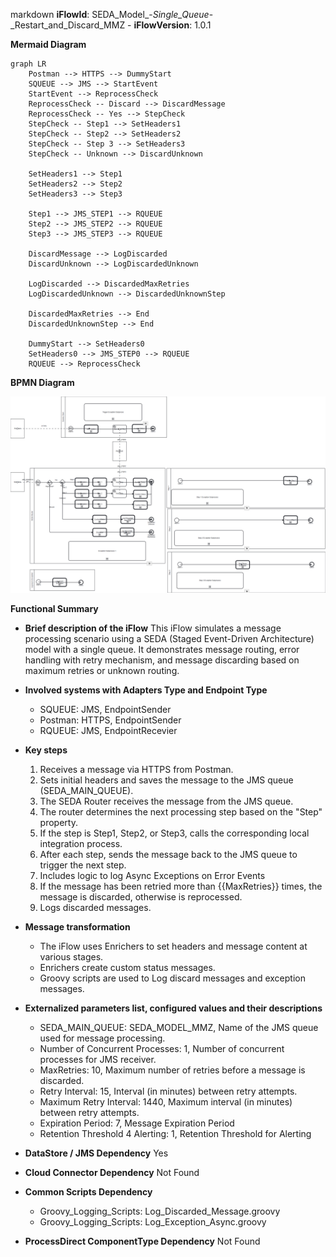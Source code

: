 markdown
**iFlowId**: SEDA_Model_-_Single_Queue_-_Restart_and_Discard_MMZ - **iFlowVersion**: 1.0.1

**Mermaid Diagram**
```mermaid
graph LR
    Postman --> HTTPS --> DummyStart
    SQUEUE --> JMS --> StartEvent
    StartEvent --> ReprocessCheck
    ReprocessCheck -- Discard --> DiscardMessage
    ReprocessCheck -- Yes --> StepCheck
    StepCheck -- Step1 --> SetHeaders1
    StepCheck -- Step2 --> SetHeaders2
    StepCheck -- Step 3 --> SetHeaders3
    StepCheck -- Unknown --> DiscardUnknown

    SetHeaders1 --> Step1
    SetHeaders2 --> Step2
    SetHeaders3 --> Step3

    Step1 --> JMS_STEP1 --> RQUEUE
    Step2 --> JMS_STEP2 --> RQUEUE
    Step3 --> JMS_STEP3 --> RQUEUE

    DiscardMessage --> LogDiscarded
    DiscardUnknown --> LogDiscardedUnknown

    LogDiscarded --> DiscardedMaxRetries
    LogDiscardedUnknown --> DiscardedUnknownStep

    DiscardedMaxRetries --> End
    DiscardedUnknownStep --> End

    DummyStart --> SetHeaders0
    SetHeaders0 --> JMS_STEP0 --> RQUEUE
    RQUEUE --> ReprocessCheck
```
**BPMN Diagram**

![BPMN Diagram](./SEDA_Model_-_Single_Queue_-_Restart_and_Discard_MMZ-1.0.1.png "BPMN Diagram")

**Functional Summary**
- **Brief description of the iFlow**
  This iFlow simulates a message processing scenario using a SEDA (Staged Event-Driven Architecture) model with a single queue. It demonstrates message routing, error handling with retry mechanism, and message discarding based on maximum retries or unknown routing.

- **Involved systems with Adapters Type and Endpoint Type**
    - SQUEUE: JMS, EndpointSender
    - Postman: HTTPS, EndpointSender
    - RQUEUE: JMS, EndpointRecevier

- **Key steps**
    1. Receives a message via HTTPS from Postman.
    2. Sets initial headers and saves the message to the JMS queue (SEDA_MAIN_QUEUE).
    3. The SEDA Router receives the message from the JMS queue.
    4. The router determines the next processing step based on the "Step" property.
    5. If the step is Step1, Step2, or Step3, calls the corresponding local integration process.
    6. After each step, sends the message back to the JMS queue to trigger the next step.
    7. Includes logic to log Async Exceptions on Error Events
    8. If the message has been retried more than {{MaxRetries}} times, the message is discarded, otherwise is reprocessed.
    9. Logs discarded messages.

- **Message transformation**
    - The iFlow uses Enrichers to set headers and message content at various stages.
    - Enrichers create custom status messages.
    - Groovy scripts are used to Log discard messages and exception messages.

- **Externalized parameters list, configured values and their descriptions**
    - SEDA_MAIN_QUEUE: SEDA_MODEL_MMZ, Name of the JMS queue used for message processing.
    - Number of Concurrent Processes: 1, Number of concurrent processes for JMS receiver.
    - MaxRetries: 10, Maximum number of retries before a message is discarded.
    - Retry Interval: 15, Interval (in minutes) between retry attempts.
    - Maximum Retry Interval: 1440, Maximum interval (in minutes) between retry attempts.
    - Expiration Period: 7, Message Expiration Period
    - Retention Threshold 4 Alerting: 1, Retention Threshold for Alerting

- **DataStore / JMS Dependency**
    Yes

- **Cloud Connector Dependency**
    Not Found

- **Common Scripts Dependency**
    - Groovy_Logging_Scripts: Log_Discarded_Message.groovy
    - Groovy_Logging_Scripts: Log_Exception_Async.groovy

- **ProcessDirect ComponentType Dependency**
    Not Found